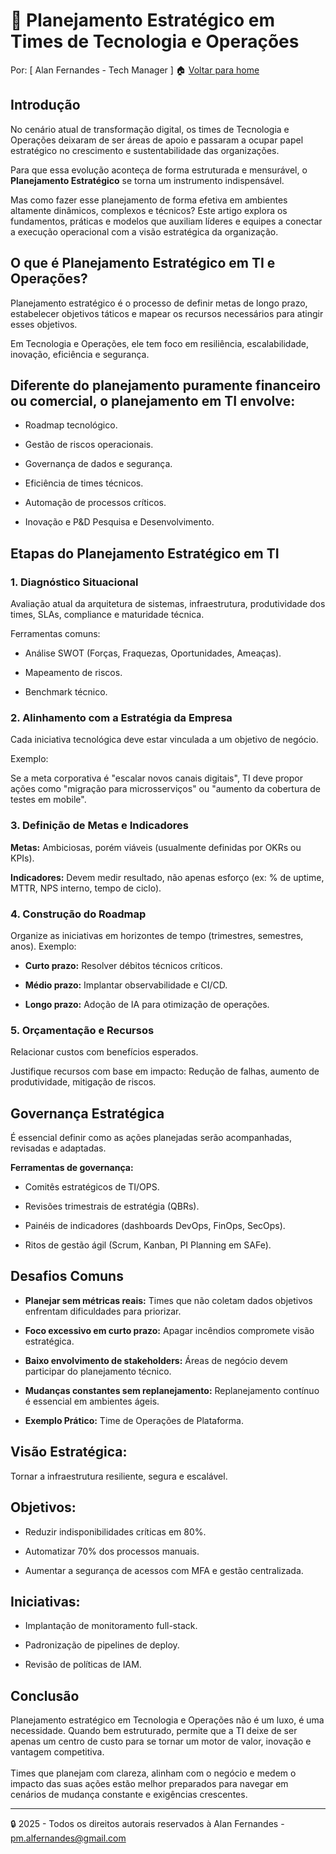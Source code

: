 # 🧭 Planejamento Estratégico em Times de Tecnologia e Operações
Por: [ Alan Fernandes - Tech Manager ] :house: [Voltar para home](https://github.com/af-tech-manager/portfolio/blob/main/README.md)

## Introdução

No cenário atual de transformação digital, os times de Tecnologia e Operações deixaram de ser áreas de apoio e passaram a ocupar papel estratégico no crescimento e sustentabilidade das organizações.

Para que essa evolução aconteça de forma estruturada e mensurável, o **Planejamento Estratégico** se torna um instrumento indispensável.

Mas como fazer esse planejamento de forma efetiva em ambientes altamente dinâmicos, complexos e técnicos? Este artigo explora os fundamentos, práticas e modelos que auxiliam líderes e equipes a conectar a execução operacional com a visão estratégica da organização.

## O que é Planejamento Estratégico em TI e Operações?

Planejamento estratégico é o processo de definir metas de longo prazo, estabelecer objetivos táticos e mapear os recursos necessários para atingir esses objetivos. 

Em Tecnologia e Operações, ele tem foco em resiliência, escalabilidade, inovação, eficiência e segurança.

## Diferente do planejamento puramente financeiro ou comercial, o planejamento em TI envolve:

- Roadmap tecnológico.

- Gestão de riscos operacionais.

- Governança de dados e segurança.

- Eficiência de times técnicos.

- Automação de processos críticos.

- Inovação e P&D Pesquisa e Desenvolvimento.

## Etapas do Planejamento Estratégico em TI

### 1. Diagnóstico Situacional
Avaliação atual da arquitetura de sistemas, infraestrutura, produtividade dos times, SLAs, compliance e maturidade técnica. 

Ferramentas comuns:

- Análise SWOT (Forças, Fraquezas, Oportunidades, Ameaças).

- Mapeamento de riscos.

- Benchmark técnico.

### 2. Alinhamento com a Estratégia da Empresa
Cada iniciativa tecnológica deve estar vinculada a um objetivo de negócio. 

Exemplo:

Se a meta corporativa é "escalar novos canais digitais", TI deve propor ações como "migração para microsserviços" ou "aumento da cobertura de testes em mobile".

### 3. Definição de Metas e Indicadores
**Metas:** Ambiciosas, porém viáveis (usualmente definidas por OKRs ou KPIs).

**Indicadores:** Devem medir resultado, não apenas esforço (ex: % de uptime, MTTR, NPS interno, tempo de ciclo).

### 4. Construção do Roadmap
Organize as iniciativas em horizontes de tempo (trimestres, semestres, anos). Exemplo:

- **Curto prazo:** Resolver débitos técnicos críticos.

- **Médio prazo:** Implantar observabilidade e CI/CD.

- **Longo prazo:** Adoção de IA para otimização de operações.

### 5. Orçamentação e Recursos
Relacionar custos com benefícios esperados. 

Justifique recursos com base em impacto: Redução de falhas, aumento de produtividade, mitigação de riscos.

## Governança Estratégica
É essencial definir como as ações planejadas serão acompanhadas, revisadas e adaptadas. 

**Ferramentas de governança:**

- Comitês estratégicos de TI/OPS.

- Revisões trimestrais de estratégia (QBRs).

- Painéis de indicadores (dashboards DevOps, FinOps, SecOps).

- Ritos de gestão ágil (Scrum, Kanban, PI Planning em SAFe).

## Desafios Comuns

- **Planejar sem métricas reais:** Times que não coletam dados objetivos enfrentam dificuldades para priorizar.

- **Foco excessivo em curto prazo:** Apagar incêndios compromete visão estratégica.

- **Baixo envolvimento de stakeholders:** Áreas de negócio devem participar do planejamento técnico.

- **Mudanças constantes sem replanejamento:** Replanejamento contínuo é essencial em ambientes ágeis.

- **Exemplo Prático:** Time de Operações de Plataforma.

## Visão Estratégica:
Tornar a infraestrutura resiliente, segura e escalável.

## Objetivos:
- Reduzir indisponibilidades críticas em 80%.

- Automatizar 70% dos processos manuais.

- Aumentar a segurança de acessos com MFA e gestão centralizada.

## Iniciativas:
- Implantação de monitoramento full-stack.

- Padronização de pipelines de deploy.

- Revisão de políticas de IAM.

## Conclusão
Planejamento estratégico em Tecnologia e Operações não é um luxo, é uma necessidade. Quando bem estruturado, permite que a TI deixe de ser apenas um centro de custo para se tornar um motor de valor, inovação e vantagem competitiva. \
\
Times que planejam com clareza, alinham com o negócio e medem o impacto das suas ações estão melhor preparados para navegar em cenários de mudança constante e exigências crescentes.

---
:lock: 2025 - Todos os direitos autorais reservados à Alan Fernandes - pm.alfernandes@gmail.com
